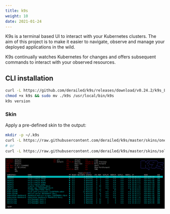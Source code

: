 ```yaml
---
title: k9s
weight: 10
date: 2021-01-24
---
```


K9s is a terminal based UI to interact with your Kubernetes clusters. The aim
of this project is to make it easier to navigate, observe and manage your
deployed applications in the wild.

K9s continually watches Kubernetes for changes and offers subsequent commands to interact with your observed resources.

## CLI installation

```bash
curl -L https://github.com/derailed/k9s/releases/download/v0.24.2/k9s_Linux_x86_64.tar.gz | tar -xz
chmod +x k9s && sudo mv ./k9s /usr/local/bin/k9s
k9s version
```

### Skin

Apply a pre-defined skin to the output:

```bash
mkdir -p ~/.k9s
curl -L https://raw.githubusercontent.com/derailed/k9s/master/skins/one_dark.yml > ~/.k9s/skin.yml
# or
curl -L https://raw.githubusercontent.com/derailed/k9s/master/skins/solarized_dark.yml > ~/.k9s/skin.yml
```

![Example of Octant UI](/images/powerfull-client/k9s.png)
